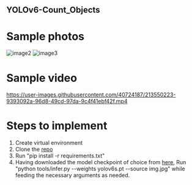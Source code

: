 ## YOLOv6-Count_Objects


# Sample photos

![image2](https://user-images.githubusercontent.com/40724187/213548405-f26dfea8-13e3-4725-b519-9c1eb4bbbc7d.jpg)
![image3](https://user-images.githubusercontent.com/40724187/213548411-ab74ad2a-7af1-45af-b05e-10923e50f95b.jpg)


# Sample video

https://user-images.githubusercontent.com/40724187/213550223-9393092a-96d8-49cd-97da-9c4f41ebf42f.mp4

# Steps to implement
1. Create virtual environment
2. Clone the [repo](https://github.com/onyekaokonji/YOLOv6_Object_Count)
3. Run "pip install -r requirements.txt"
4. Having downloaded the model checkpoint of choice from [here](https://github.com/meituan/YOLOv6/releases/tag/0.3.0), Run "python tools/infer.py --weights yolov6s.pt --source img.jpg" while feeding the necessary arguments as needed.

